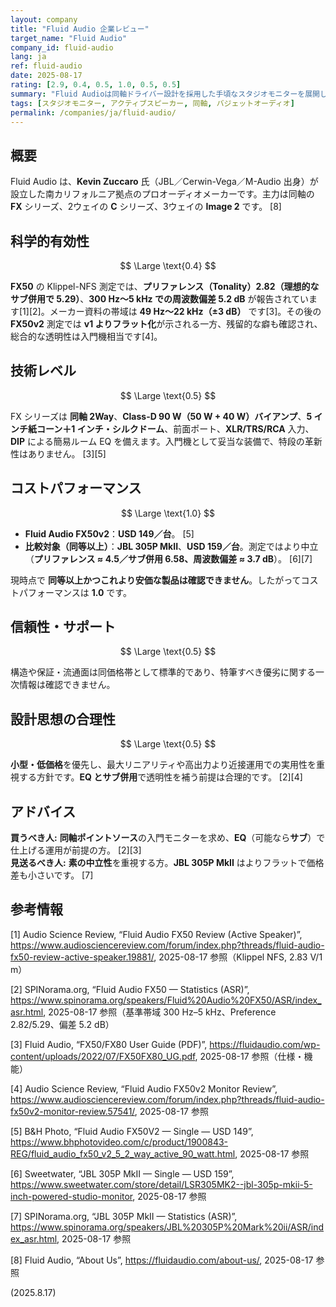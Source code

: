 ```yaml
---
layout: company
title: "Fluid Audio 企業レビュー"
target_name: "Fluid Audio"
company_id: fluid-audio
lang: ja
ref: fluid-audio
date: 2025-08-17
rating: [2.9, 0.4, 0.5, 1.0, 0.5, 0.5]
summary: "Fluid Audioは同軸ドライバー設計を採用した手頃なスタジオモニターを展開しますが、測定では周波数特性の乱れが確認され、素のままでは透明性の達成が難しいことが示されています。"
tags: [スタジオモニター, アクティブスピーカー, 同軸, バジェットオーディオ]
permalink: /companies/ja/fluid-audio/
---
```


## 概要

Fluid Audio は、**Kevin Zuccaro** 氏（JBL／Cerwin-Vega／M-Audio 出身）が設立した南カリフォルニア拠点のプロオーディオメーカーです。主力は同軸の **FX** シリーズ、2ウェイの **C** シリーズ、3ウェイの **Image 2** です。 [8]

## 科学的有効性

$$ \Large \text{0.4} $$

**FX50** の Klippel-NFS 測定では、**プリファレンス（Tonality）2.82（理想的なサブ併用で 5.29）**、**300 Hz〜5 kHz での周波数偏差 5.2 dB** が報告されています[1][2]。メーカー資料の帯域は **49 Hz〜22 kHz（±3 dB）** です[3]。その後の **FX50v2** 測定では **v1 よりフラット化**が示される一方、残留的な癖も確認され、総合的な透明性は入門機相当です[4]。

## 技術レベル

$$ \Large \text{0.5} $$

FX シリーズは **同軸 2Way**、**Class-D 90 W（50 W + 40 W）バイアンプ**、**5 インチ紙コーン＋1 インチ・シルクドーム**、前面ポート、**XLR/TRS/RCA** 入力、**DIP** による簡易ルーム EQ を備えます。入門機として妥当な装備で、特段の革新性はありません。 [3][5]

## コストパフォーマンス

$$ \Large \text{1.0} $$

- **Fluid Audio FX50v2**：**USD 149／台**。 [5]  
- **比較対象（同等以上）**：**JBL 305P MkII**、**USD 159／台**。測定ではより中立（**プリファレンス ≈ 4.5／サブ併用 6.58、周波数偏差 ≈ 3.7 dB**）。 [6][7]

現時点で **同等以上かつこれより安価な製品は確認できません**。したがってコストパフォーマンスは **1.0** です。

## 信頼性・サポート

$$ \Large \text{0.5} $$

構造や保証・流通面は同価格帯として標準的であり、特筆すべき優劣に関する一次情報は確認できません。

## 設計思想の合理性

$$ \Large \text{0.5} $$

**小型・低価格**を優先し、最大リニアリティや高出力より近接運用での実用性を重視する方針です。**EQ とサブ併用**で透明性を補う前提は合理的です。 [2][4]

## アドバイス

**買うべき人:** **同軸ポイントソース**の入門モニターを求め、**EQ**（可能なら**サブ**）で仕上げる運用が前提の方。 [2][3]  
**見送るべき人:** **素の中立性**を重視する方。**JBL 305P MkII** はよりフラットで価格差も小さいです。 [7]

## 参考情報

[1] Audio Science Review, “Fluid Audio FX50 Review (Active Speaker)”, https://www.audiosciencereview.com/forum/index.php?threads/fluid-audio-fx50-review-active-speaker.19881/, 2025-08-17 参照（Klippel NFS, 2.83 V/1 m）

[2] SPINorama.org, “Fluid Audio FX50 — Statistics (ASR)”, https://www.spinorama.org/speakers/Fluid%20Audio%20FX50/ASR/index_asr.html, 2025-08-17 参照（基準帯域 300 Hz–5 kHz、Preference 2.82/5.29、偏差 5.2 dB）

[3] Fluid Audio, “FX50/FX80 User Guide (PDF)”, https://fluidaudio.com/wp-content/uploads/2022/07/FX50FX80_UG.pdf, 2025-08-17 参照（仕様・機能）

[4] Audio Science Review, “Fluid Audio FX50v2 Monitor Review”, https://www.audiosciencereview.com/forum/index.php?threads/fluid-audio-fx50v2-monitor-review.57541/, 2025-08-17 参照

[5] B&H Photo, “Fluid Audio FX50V2 — Single — USD 149”, https://www.bhphotovideo.com/c/product/1900843-REG/fluid_audio_fx50_v2_5_2_way_active_90_watt.html, 2025-08-17 参照

[6] Sweetwater, “JBL 305P MkII — Single — USD 159”, https://www.sweetwater.com/store/detail/LSR305MK2--jbl-305p-mkii-5-inch-powered-studio-monitor, 2025-08-17 参照

[7] SPINorama.org, “JBL 305P MkII — Statistics (ASR)”, https://www.spinorama.org/speakers/JBL%20305P%20Mark%20ii/ASR/index_asr.html, 2025-08-17 参照

[8] Fluid Audio, “About Us”, https://fluidaudio.com/about-us/, 2025-08-17 参照

(2025.8.17)

